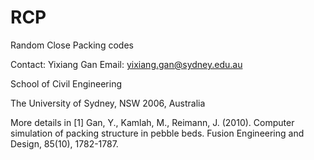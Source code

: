 # RCP
Random Close Packing codes

Contact:
Yixiang Gan
Email: yixiang.gan@sydney.edu.au

School of Civil Engineering

The University of Sydney, NSW 2006, Australia

More details in
[1] Gan, Y., Kamlah, M., Reimann, J. (2010). Computer simulation of packing structure in pebble beds. Fusion Engineering and Design, 85(10), 1782-1787.

